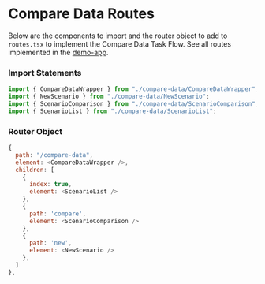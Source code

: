 # Compare Data Routes

Below are the components to import and the router object to add to `routes.tsx` to implement the Compare Data Task Flow. See all routes implemented in the [demo-app](https://github.com/strudel-science/strudel-kit/blob/main/strudel-demo-app/src/app/routes.tsx).

### Import Statements

```js
import { CompareDataWrapper } from "./compare-data/CompareDataWrapper";
import { NewScenario } from "./compare-data/NewScenario";
import { ScenarioComparison } from "./compare-data/ScenarioComparison";
import { ScenarioList } from "./compare-data/ScenarioList";
```

### Router Object

```js
{
  path: "/compare-data",
  element: <CompareDataWrapper />,
  children: [
    {
      index: true,
      element: <ScenarioList />
    },
    {
      path: 'compare',
      element: <ScenarioComparison />
    },
    {
      path: 'new',
      element: <NewScenario />
    },
  ]
},
```
